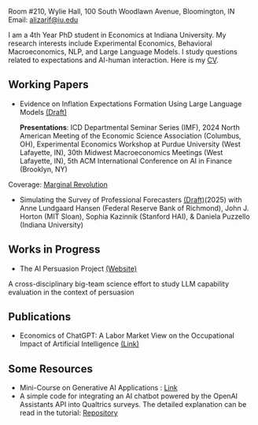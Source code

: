 Room #210, Wylie Hall, 100 South Woodlawn Avenue, Bloomington, IN  
Email: alizarif@iu.edu  

I am a 4th Year PhD student in Economics at Indiana University. My research interests include Experimental Economics, Behavioral Macroeconomics, NLP, and Large Language Models. I study questions related to expectations and AI-human interaction. Here is my [CV](https://github.com/alizarif/alizarif.github.io/blob/main/Resume_Nov_27__2024.pdf).

## Working Papers
- Evidence on Inflation Expectations Formation Using Large Language Models [(Draft)](https://papers.ssrn.com/sol3/papers.cfm?abstract_id=4825076)
  
  **Presentations**: ICD Departmental Seminar Series (IMF), 2024 North American Meeting of the Economic Science Association (Columbus, OH), Experimental Economics Workshop at Purdue University (West Lafayette, IN), 30th Midwest Macroeconomics Meetings (West Lafayette, IN), 5th ACM International Conference on AI in Finance (Brooklyn, NY)

Coverage: [Marginal Revolution](https://marginalrevolution.com/marginalrevolution/2024/05/experimental-evidence-on-large-language-models.html)

- Simulating the Survey of Professional Forecasters [(Draft)](https://papers.ssrn.com/sol3/papers.cfm?abstract_id=5066286)(2025)
   with Anne Lundgaard Hansen (Federal Reserve Bank of Richmond), John J. Horton (MIT Sloan), Sophia Kazinnik (Stanford HAI), \& Daniela Puzzello (Indiana University)

## Works in Progress

- The AI Persuasion Project [(Website)](https://sites.google.com/view/ai-persuasion/team?authuser=0)

A cross-disciplinary big-team science effort to study LLM capability evaluation in the context of persuasion

## Publications

- Economics of ChatGPT: A Labor Market View on the Occupational Impact of Artificial Intelligence [(Link)](https://www.emerald.com/insight/content/doi/10.1108/JEBDE-10-2023-0021/full/html)

## Some Resources
- Mini-Course on Generative AI Applications : [Link](https://github.com/alizarif/LLM)
- A simple code for integrating an AI chatbot powered by the OpenAI Assistants API into Qualtrics surveys. The detailed explanation can be read in the tutorial: [Repository](https://github.com/alizarif/QualtricsAIChatbot)
